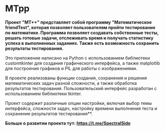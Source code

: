 # MTpp
**Проект "MT++" представляет собой программу "Математическое friendTest", которая позволяет пользователям пройти тестирование по математике. Программа позволяет создавать собственные тесты, решать готовые задачи, отслеживать время и получать статистику успеха в выполненных заданиях. Также есть возможность сохранить результаты тестирования.**

Это приложение написано на Python с использованием библиотеки customtkinter для создания графического интерфейса, а также matplotlib для построения графиков и PIL для работы с изображениями.

В проекте реализованы функции создания, сохранения и решения математических задач разной сложности, а также обработка результатов тестирования. Пользовательский интерфейс разработан с использованием библиотеки tkinter.

Проект содержит различные опции настройки, включая выбор темы интерфейса, сложности задач, настройку времени выполнения теста и сохранение результатов тестирования**.

**Больше о развитии проекта тут: https://t.me/SpectralSide**
